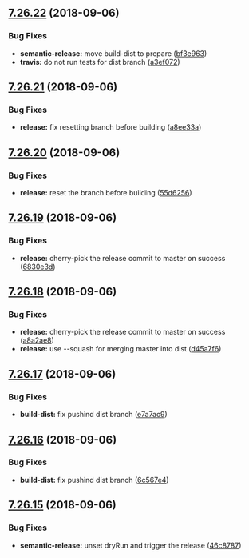 ## [7.26.22](https://github.com/sweetalert2/sweetalert2/compare/v7.26.21...v7.26.22) (2018-09-06)


### Bug Fixes

* **semantic-release:** move build-dist to prepare ([bf3e963](https://github.com/sweetalert2/sweetalert2/commit/bf3e963))
* **travis:** do not run tests for dist branch ([a3ef072](https://github.com/sweetalert2/sweetalert2/commit/a3ef072))

## [7.26.21](https://github.com/sweetalert2/sweetalert2/compare/v7.26.20...v7.26.21) (2018-09-06)


### Bug Fixes

* **release:** fix resetting branch before building ([a8ee33a](https://github.com/sweetalert2/sweetalert2/commit/a8ee33a))

## [7.26.20](https://github.com/sweetalert2/sweetalert2/compare/v7.26.19...v7.26.20) (2018-09-06)


### Bug Fixes

* **release:** reset the branch before building ([55d6256](https://github.com/sweetalert2/sweetalert2/commit/55d6256))

## [7.26.19](https://github.com/sweetalert2/sweetalert2/compare/v7.26.18...v7.26.19) (2018-09-06)


### Bug Fixes

* **release:** cherry-pick the release commit to master on success ([6830e3d](https://github.com/sweetalert2/sweetalert2/commit/6830e3d))

## [7.26.18](https://github.com/sweetalert2/sweetalert2/compare/v7.26.17...v7.26.18) (2018-09-06)


### Bug Fixes

* **release:** cherry-pick the release commit to master on success ([a8a2ae8](https://github.com/sweetalert2/sweetalert2/commit/a8a2ae8))
* **release:** use --squash for merging master into dist ([d45a7f6](https://github.com/sweetalert2/sweetalert2/commit/d45a7f6))

## [7.26.17](https://github.com/sweetalert2/sweetalert2/compare/v7.26.16...v7.26.17) (2018-09-06)


### Bug Fixes

* **build-dist:** fix pushind dist branch ([e7a7ac9](https://github.com/sweetalert2/sweetalert2/commit/e7a7ac9))

## [7.26.16](https://github.com/sweetalert2/sweetalert2/compare/v7.26.15...v7.26.16) (2018-09-06)


### Bug Fixes

* **build-dist:** fix pushind dist branch ([6c567e4](https://github.com/sweetalert2/sweetalert2/commit/6c567e4))

## [7.26.15](https://github.com/sweetalert2/sweetalert2/compare/v7.26.14...v7.26.15) (2018-09-06)


### Bug Fixes

* **semantic-release:** unset dryRun and trigger the release ([46c8787](https://github.com/sweetalert2/sweetalert2/commit/46c8787))
